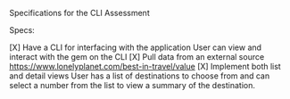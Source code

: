 Specifications for the CLI Assessment

Specs:

 [X] Have a CLI for interfacing with the application
 	User can view and interact with the gem on the CLI
 [X] Pull data from an external source
 	https://www.lonelyplanet.com/best-in-travel/value
 [X] Implement both list and detail views
 	User has a list of destinations to choose from and can select a number from the list to view a summary of the destination.